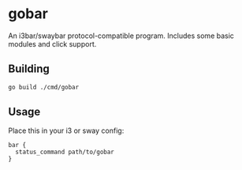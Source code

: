 # gobar

An i3bar/swaybar protocol-compatible program. Includes some basic modules and
click support.

## Building

```bash
go build ./cmd/gobar
```

## Usage

Place this in your i3 or sway config:

```i3config
bar {
  status_command path/to/gobar
}
```
